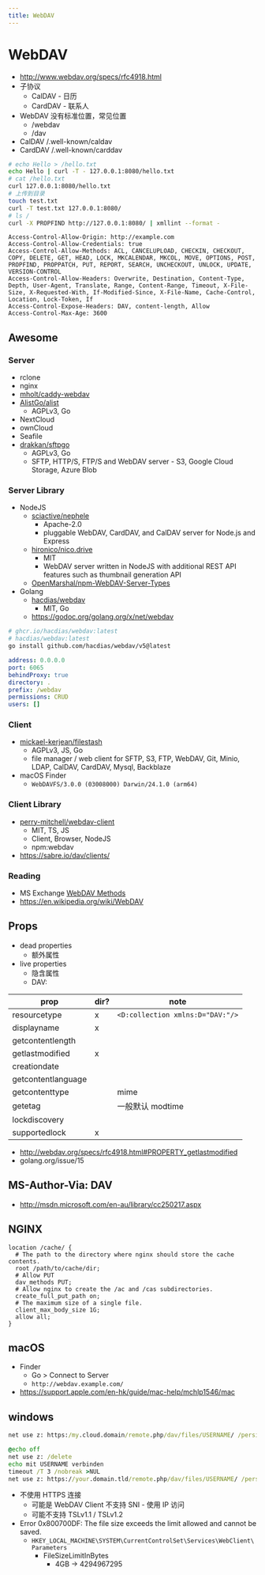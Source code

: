 ```yaml
---
title: WebDAV
---
```


# WebDAV

- http://www.webdav.org/specs/rfc4918.html
- 子协议
  - CalDAV - 日历
  - CardDAV - 联系人
- WebDAV 没有标准位置，常见位置
  - /webdav
  - /dav
- CalDAV /.well-known/caldav
- CardDAV /.well-known/carddav

```bash
# echo Hello > /hello.txt
echo Hello | curl -T - 127.0.0.1:8080/hello.txt
# cat /hello.txt
curl 127.0.0.1:8080/hello.txt
# 上传到目录
touch test.txt
curl -T test.txt 127.0.0.1:8080/
# ls /
curl -X PROPFIND http://127.0.0.1:8080/ | xmllint --format -
```

```http title="cors"
Access-Control-Allow-Origin: http://example.com
Access-Control-Allow-Credentials: true
Access-Control-Allow-Methods: ACL, CANCELUPLOAD, CHECKIN, CHECKOUT, COPY, DELETE, GET, HEAD, LOCK, MKCALENDAR, MKCOL, MOVE, OPTIONS, POST, PROPFIND, PROPPATCH, PUT, REPORT, SEARCH, UNCHECKOUT, UNLOCK, UPDATE, VERSION-CONTROL
Access-Control-Allow-Headers: Overwrite, Destination, Content-Type, Depth, User-Agent, Translate, Range, Content-Range, Timeout, X-File-Size, X-Requested-With, If-Modified-Since, X-File-Name, Cache-Control, Location, Lock-Token, If
Access-Control-Expose-Headers: DAV, content-length, Allow
Access-Control-Max-Age: 3600
```

## Awesome

### Server

- rclone
- nginx
- [mholt/caddy-webdav](https://github.com/mholt/caddy-webdav)
- [AlistGo/alist](https://github.com/AlistGo/alist)
  - AGPLv3, Go
- NextCloud
- ownCloud
- Seafile
- [drakkan/sftpgo](https://github.com/drakkan/sftpgo)
  - AGPLv3, Go
  - SFTP, HTTP/S, FTP/S and WebDAV server - S3, Google Cloud Storage, Azure Blob

### Server Library

- NodeJS
  - [sciactive/nephele](https://github.com/sciactive/nephele)
    - Apache-2.0
    - pluggable WebDAV, CardDAV, and CalDAV server for Node.js and Express
  - [hironico/nico.drive](https://github.com/hironico/nico.drive)
    - MIT
    - WebDAV server written in NodeJS with additional REST API features such as thumbnail generation API
  - [OpenMarshal/npm-WebDAV-Server-Types](https://github.com/OpenMarshal/npm-WebDAV-Server-Types)
- Golang
  - [hacdias/webdav](https://github.com/hacdias/webdav)
    - MIT, Go
  - https://godoc.org/golang.org/x/net/webdav

```bash
# ghcr.io/hacdias/webdav:latest
# hacdias/webdav:latest
go install github.com/hacdias/webdav/v5@latest
```

```yaml
address: 0.0.0.0
port: 6065
behindProxy: true
directory: .
prefix: /webdav
permissions: CRUD
users: []
```

### Client

- [mickael-kerjean/filestash](https://github.com/mickael-kerjean/filestash)
  - AGPLv3, JS, Go
  - file manager / web client for SFTP, S3, FTP, WebDAV, Git, Minio, LDAP, CalDAV, CardDAV, Mysql, Backblaze
- macOS Finder
  - `WebDAVFS/3.0.0 (03008000) Darwin/24.1.0 (arm64)`

### Client Library

- [perry-mitchell/webdav-client](https://github.com/perry-mitchell/webdav-client)
  - MIT, TS, JS
  - Client, Browser, NodeJS
  - npm:webdav
- https://sabre.io/dav/clients/

### Reading

- MS Exchange [WebDAV Methods](<https://docs.microsoft.com/en-us/previous-versions/office/developer/exchange-server-2003/aa142917(v=exchg.65)>)
- https://en.wikipedia.org/wiki/WebDAV

## Props

- dead properties
  - 额外属性
- live properties
  - 隐含属性
  - DAV:

| prop               | dir? | note                             |
| ------------------ | ---- | -------------------------------- |
| resourcetype       | x    | `<D:collection xmlns:D="DAV:"/>` |
| displayname        | x    |
| getcontentlength   |
| getlastmodified    | x    |
| creationdate       |
| getcontentlanguage |
| getcontenttype     |      | mime                             |
| getetag            |      | 一般默认 modtime                 |
| lockdiscovery      |
| supportedlock      | x    |

- http://webdav.org/specs/rfc4918.html#PROPERTY_getlastmodified
- golang.org/issue/15

## MS-Author-Via: DAV

- http://msdn.microsoft.com/en-au/library/cc250217.aspx

## NGINX

```nginx
location /cache/ {
  # The path to the directory where nginx should store the cache contents.
  root /path/to/cache/dir;
  # Allow PUT
  dav_methods PUT;
  # Allow nginx to create the /ac and /cas subdirectories.
  create_full_put_path on;
  # The maximum size of a single file.
  client_max_body_size 1G;
  allow all;
}
```

## macOS

- Finder
  - Go > Connect to Server
  - `http://webdav.example.com/`
- https://support.apple.com/en-hk/guide/mac-help/mchlp1546/mac

## windows

```bat
net use z: https:/my.cloud.domain/remote.php/dav/files/USERNAME/ /persistent:yes /user:USERNAME PASSWORD

@echo off
net use z: /delete
echo mit USERNAME verbinden
timeout /T 3 /nobreak >NUL
net use z: https://your.domain.tld/remote.php/dav/files/USERNAME/ /persistent:yes /user:USERNAME PASSWORD
```

- 不使用 HTTPS 连接
  - 可能是 WebDAV Client 不支持 SNI - 使用 IP 访问
  - 可能不支持 TSLv1.1 / TSLv1.2
- Error 0x800700DF: The file size exceeds the limit allowed and cannot be saved.
  - `HKEY_LOCAL_MACHINE\SYSTEM\CurrentControlSet\Services\WebClient\Parameters`
    - FileSizeLimitInBytes
      - 4GB -> 4294967295
